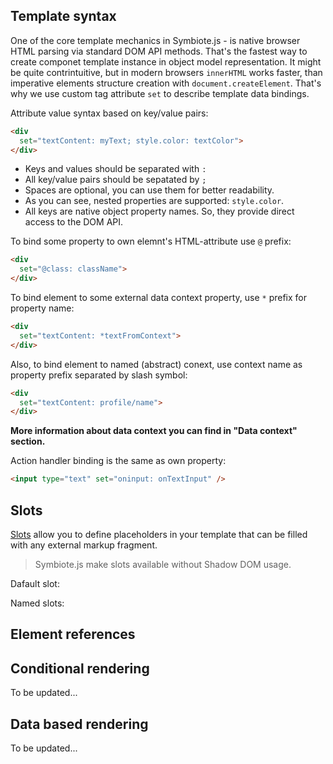 ## Template syntax

One of the core template mechanics in Symbiote.js - is native browser HTML parsing via standard DOM API methods. That's the fastest way to create componet template instance in object model representation. It might be quite contrintuitive, but in modern browsers `innerHTML` works faster, than imperative elements structure creation with `document.createElement`.
That's why we use custom tag attribute `set` to describe template data bindings.

Attribute value syntax based on key/value pairs:
```html
<div 
  set="textContent: myText; style.color: textColor">
</div>
```
* Keys and values should be separated with `:`
* All key/value pairs should be sepatated by `;`
* Spaces are optional, you can use them for better readability.
* As you can see, nested properties are supported: `style.color`.
* All keys are native object property names. So, they provide direct access to the DOM API.

To bind some property to own elemnt's HTML-attribute use `@` prefix:
```html
<div 
  set="@class: className">
</div>
```

To bind element to some external data context property, use `*` prefix for property name:
```html
<div 
  set="textContent: *textFromContext">
</div>
```

Also, to bind element to named (abstract) conext, use context name as property prefix separated by slash symbol:
```html
<div 
  set="textContent: profile/name">
</div>
```

**More information about data context you can find in "Data context" section.**

Action handler binding is the same as own property:
```html
<input type="text" set="oninput: onTextInput" />
```

## Slots

[Slots](https://developer.mozilla.org/en-US/docs/Web/HTML/Element/slot) allow you to define placeholders in your template that can be filled with any external markup fragment.

> Symbiote.js make slots available without Shadow DOM usage.

Dafault slot:

Named slots:

## Element references


## Conditional rendering
To be updated...

## Data based rendering
To be updated...